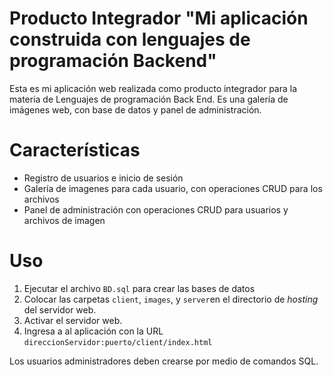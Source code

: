# Producto Integrador "Mi aplicación construida con lenguajes de programación Backend"

Esta es mi aplicación web realizada como producto integrador para la materia de Lenguajes de programación Back End. Es una galería de imágenes web, con base de datos y panel de administración.

# Características

* Registro de usuarios e inicio de sesión
* Galería de imagenes para cada usuario, con operaciones CRUD para los archivos
* Panel de administración con operaciones CRUD para usuarios y archivos de imagen

# Uso

1. Ejecutar el archivo `BD.sql` para crear las bases de datos
2. Colocar las carpetas `client`, `images`, y `server`en el directorio de *hosting* del servidor web.
3. Activar el servidor web. 
4. Ingresa a al aplicación con la URL `direccionServidor:puerto/client/index.html`

Los usuarios administradores deben crearse por medio de comandos SQL.